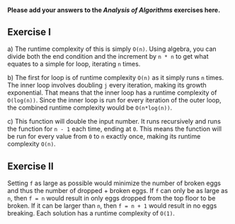 #### Please add your answers to the ***Analysis of  Algorithms*** exercises here.

## Exercise I

a) The runtime complexity of this is simply `O(n)`. Using algebra, you can divide both the end condition and the increment by `n * n` to get what equates to a simple for loop, iterating `n` times.


b) The first for loop is of runtime complexity `O(n)` as it simply runs `n` times. The inner loop involves doubling `j` every iteration, making its growth exponential. That means that the inner loop has a runtime complexity of `O(log(n))`. Since the inner loop is run for every iteration of the outer loop, the combined runtime complexity would be `O(n*log(n))`.


c) This function will double the input number. It runs recursively and runs the function for `n - 1` each time, ending at `0`. This means the function will be run for every value from `0` to `n` exactly once, making its runtime complexity `O(n)`.

## Exercise II

Setting `f` as large as possible would minimize the number of broken eggs and thus the number of dropped + broken eggs. If `f` can only be as large as `n`, then `f = n` would result in only eggs dropped from the top floor to be broken. If it can be larger than `n`, then `f = n + 1` would result in no eggs breaking. Each solution has a runtime complexity of `O(1)`.
